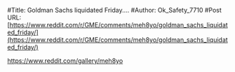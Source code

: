 #Title: Goldman Sachs liquidated Friday....
#Author: Ok_Safety_7710
#Post URL: [https://www.reddit.com/r/GME/comments/meh8yo/goldman_sachs_liquidated_friday/](https://www.reddit.com/r/GME/comments/meh8yo/goldman_sachs_liquidated_friday/)


https://www.reddit.com/gallery/meh8yo